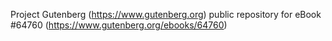 Project Gutenberg (https://www.gutenberg.org) public repository for
eBook #64760 (https://www.gutenberg.org/ebooks/64760)
